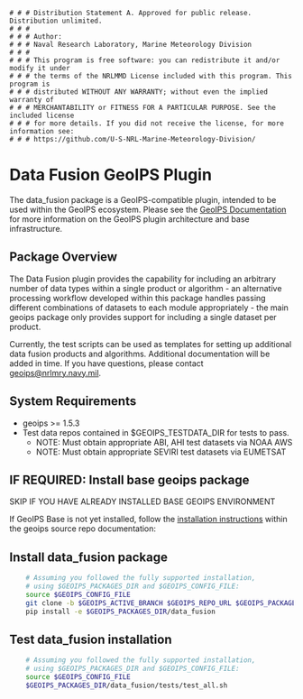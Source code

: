     # # # Distribution Statement A. Approved for public release. Distribution unlimited.
    # # #
    # # # Author:
    # # # Naval Research Laboratory, Marine Meteorology Division
    # # #
    # # # This program is free software: you can redistribute it and/or modify it under
    # # # the terms of the NRLMMD License included with this program. This program is
    # # # distributed WITHOUT ANY WARRANTY; without even the implied warranty of
    # # # MERCHANTABILITY or FITNESS FOR A PARTICULAR PURPOSE. See the included license
    # # # for more details. If you did not receive the license, for more information see:
    # # # https://github.com/U-S-NRL-Marine-Meteorology-Division/

Data Fusion GeoIPS Plugin
==========================

The data_fusion package is a GeoIPS-compatible plugin, intended to be used within the GeoIPS ecosystem.
Please see the 
[GeoIPS Documentation](https://github.com/NRLMMD-GEOIPS/geoips/blob/main/README.md)
for more information on the GeoIPS plugin architecture and base infrastructure.

Package Overview
-----------------

The Data Fusion plugin provides the capability for including an arbitrary number of data types within
a single product or algorithm - an alternative processing workflow developed within this package
handles passing different combinations of datasets to each module appropriately - the main geoips
package only provides support for including a single dataset per product.

Currently, the test scripts can be used as templates for setting up additional data fusion products and
algorithms.  Additional documentation will be added in time.  If you have questions, please
contact geoips@nrlmry.navy.mil.

System Requirements
---------------------

* geoips >= 1.5.3
* Test data repos contained in $GEOIPS_TESTDATA_DIR for tests to pass.
  * NOTE: Must obtain appropriate ABI, AHI test datasets via NOAA AWS
  * NOTE: Must obtain appropriate SEVIRI test datasets via EUMETSAT

IF REQUIRED: Install base geoips package
------------------------------------------------------------
SKIP IF YOU HAVE ALREADY INSTALLED BASE GEOIPS ENVIRONMENT 

If GeoIPS Base is not yet installed, follow the
[installation instructions](https://github.com/NRLMMD-GEOIPS/geoips/blob/main/docs/installation.rst)
within the geoips source repo documentation:

Install data_fusion package
----------------------------
```bash
    # Assuming you followed the fully supported installation,
    # using $GEOIPS_PACKAGES_DIR and $GEOIPS_CONFIG_FILE:
    source $GEOIPS_CONFIG_FILE
    git clone -b $GEOIPS_ACTIVE_BRANCH $GEOIPS_REPO_URL $GEOIPS_PACKAGES_DIR/data_fusion
    pip install -e $GEOIPS_PACKAGES_DIR/data_fusion
```

Test data_fusion installation
-----------------------------
```bash
    # Assuming you followed the fully supported installation,
    # using $GEOIPS_PACKAGES_DIR and $GEOIPS_CONFIG_FILE:
    source $GEOIPS_CONFIG_FILE
    $GEOIPS_PACKAGES_DIR/data_fusion/tests/test_all.sh
```
